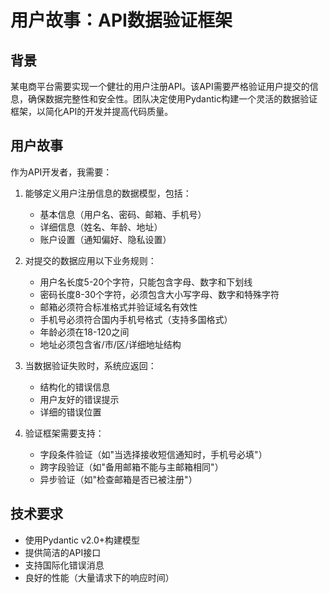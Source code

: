 # 用户故事：API数据验证框架

## 背景

某电商平台需要实现一个健壮的用户注册API。该API需要严格验证用户提交的信息，确保数据完整性和安全性。团队决定使用Pydantic构建一个灵活的数据验证框架，以简化API的开发并提高代码质量。

## 用户故事

作为API开发者，我需要：

1. 能够定义用户注册信息的数据模型，包括：
   - 基本信息（用户名、密码、邮箱、手机号）
   - 详细信息（姓名、年龄、地址）
   - 账户设置（通知偏好、隐私设置）

2. 对提交的数据应用以下业务规则：
   - 用户名长度5-20个字符，只能包含字母、数字和下划线
   - 密码长度8-30个字符，必须包含大小写字母、数字和特殊字符
   - 邮箱必须符合标准格式并验证域名有效性
   - 手机号必须符合国内手机号格式（支持多国格式）
   - 年龄必须在18-120之间
   - 地址必须包含省/市/区/详细地址结构

3. 当数据验证失败时，系统应返回：
   - 结构化的错误信息
   - 用户友好的错误提示
   - 详细的错误位置

4. 验证框架需要支持：
   - 字段条件验证（如"当选择接收短信通知时，手机号必填"）
   - 跨字段验证（如"备用邮箱不能与主邮箱相同"）
   - 异步验证（如"检查邮箱是否已被注册"）

## 技术要求

- 使用Pydantic v2.0+构建模型
- 提供简洁的API接口
- 支持国际化错误消息
- 良好的性能（大量请求下的响应时间） 